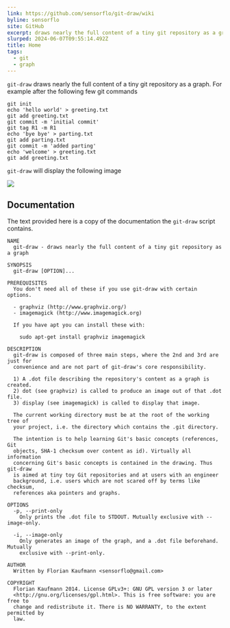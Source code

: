 ```yaml
---
link: https://github.com/sensorflo/git-draw/wiki
byline: sensorflo
site: GitHub
excerpt: draws nearly the full content of a tiny git repository as a graph - sensorflo/git-draw
slurped: 2024-06-07T09:55:14.492Z
title: Home
tags:
  - git
  - graph
---
```


`git-draw` draws nearly the full content of a tiny git repository as a graph. For example after the following few git commands

```
git init
echo 'hello world' > greeting.txt
git add greeting.txt
git commit -m 'initial commit'
git tag R1 -m R1
echo 'bye bye' > parting.txt
git add parting.txt
git commit -m 'added parting'
echo 'welcome' > greeting.txt
git add greeting.txt
```

`git-draw` will display the following image

![](https://github.com/sensorflo/git-draw/wiki/example.png)

## Documentation

[](https://github.com/sensorflo/git-draw/wiki#documentation)

The text provided here is a copy of the documentation the `git-draw` script contains.

```
NAME
  git-draw - draws nearly the full content of a tiny git repository as a graph

SYNOPSIS
  git-draw [OPTION]...

PREREQUISITES
  You don't need all of these if you use git-draw with certain options.

  - graphviz (http://www.graphviz.org/)
  - imagemagick (http://www.imagemagick.org)

  If you have apt you can install these with:

    sudo apt-get install graphviz imagemagick

DESCRIPTION
  git-draw is composed of three main steps, where the 2nd and 3rd are just for
  convenience and are not part of git-draw's core responsibility.

  1) A .dot file describing the repository's content as a graph is created.
  2) dot (see graphviz) is called to produce an image out of that .dot file.
  3) display (see imagemagick) is called to display that image.

  The current working directory must be at the root of the working tree of
  your project, i.e. the directory which contains the .git directory.

  The intention is to help learning Git's basic concepts (references, Git
  objects, SHA-1 checksum over content as id). Virtually all information
  concerning Git's basic concepts is contained in the drawing. Thus git-draw
  is aimed at tiny toy Git repositories and at users with an engineer
  background, i.e. users which are not scared off by terms like checksum,
  references aka pointers and graphs.

OPTIONS
  -p, --print-only
    Only prints the .dot file to STDOUT. Mutually exclusive with --image-only.

  -i, --image-only
    Only generates an image of the graph, and a .dot file beforehand. Mutually
    exclusive with --print-only.

AUTHOR
  Written by Florian Kaufmann <sensorflo@gmail.com>

COPYRIGHT
  Florian Kaufmann 2014. License GPLv3+: GNU GPL version 3 or later
  <http://gnu.org/licenses/gpl.html>. This is free software: you are free to
  change and redistribute it. There is NO WARRANTY, to the extent permitted by
  law.
```